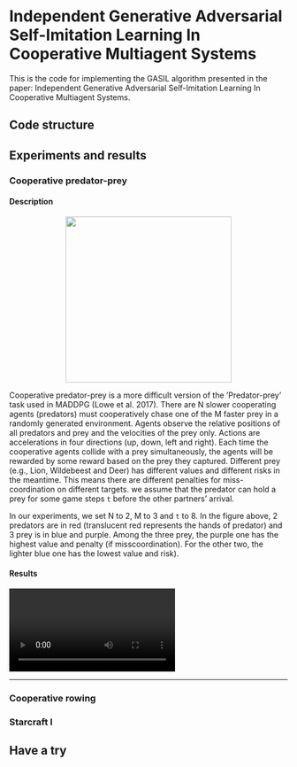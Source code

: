 # Independent Generative Adversarial Self-Imitation Learning In Cooperative Multiagent Systems

This is the code for implementing the GASIL algorithm presented in the paper: Independent Generative Adversarial Self-Imitation Learning In Cooperative Multiagent Systems. 

## Code structure


## Experiments and results
### Cooperative predator-prey

#### Description
<center><img width = '300' height ='300' src ="https://raw.githubusercontent.com/tjuHaoXiaotian/GASIL/master/files/img/predator-prey.png"/></center>

Cooperative predator-prey is a more difficult version of the ’Predator-prey’ task used in MADDPG (Lowe et al. 2017). There are N slower cooperating agents (predators) must cooperatively chase one of the M faster prey in a randomly generated environment. Agents observe the relative positions of all predators and prey and the velocities of the prey only. Actions are accelerations in four directions (up, down, left and right). Each time the cooperative agents collide with a prey simultaneously, the agents will be rewarded by some reward based on the prey they captured. Different prey (e.g., Lion, Wildebeest
and Deer) has different values and different risks in the meantime. This means there are different penalties for miss-coordination on different targets. we assume that the predator can hold a prey for some game steps `t` before the other partners’ arrival.

In our experiments, we set N to 2, M to 3 and `t` to 8. In the figure above, 2 predators are in red (translucent red represents the hands of predator) and 3 prey is in blue and purple. Among the three prey, the purple one has the highest value and penalty (if misscoordination). For the other two, the lighter blue one has the lowest value and risk).
#### Results  

<video src="https://raw.githubusercontent.com/tjuHaoXiaotian/GASIL/master/files/video/cooperative_predator_prey_ddpg.mp4" controls="controls">
</video>

---


### Cooperative rowing 


### Starcraft I


## Have a try


